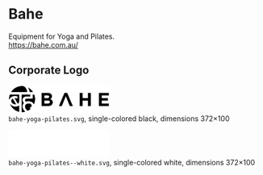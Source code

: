 # Bahe

Equipment for Yoga and Pilates.   
https://bahe.com.au/


## Corporate Logo

<img src="bahe-yoga-pilates.svg" alt="Original logo" width="200"/><br/>
`bahe-yoga-pilates.svg`,
single-colored black,
dimensions 372×100

<img src="bahe-yoga-pilates--white.svg" alt="Logo in white" width="200"/><br/>
`bahe-yoga-pilates--white.svg`,
single-colored white,
dimensions 372×100
